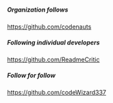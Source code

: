 
##### Organization follows

https://github.com/codenauts

##### Following individual developers

https://github.com/ReadmeCritic

##### Follow for follow

https://github.com/codeWizard337

